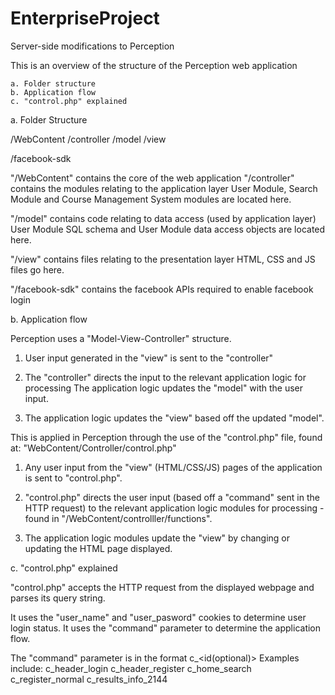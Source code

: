 EnterpriseProject
=================

Server-side modifications to Perception

This is an overview of the structure of the Perception web application

    a. Folder structure
    b. Application flow
    c. "control.php" explained


a. Folder Structure

/WebContent
    /controller
    /model
    /view
    
/facebook-sdk

"/WebContent" contains the core of the web application
  "/controller" contains the modules relating to the application layer
    User Module, Search Module and Course Management System modules are located here.
    
  "/model" contains code relating to data access (used by application layer)
    User Module SQL schema and User Module data access objects are located here.
  
  "/view" contains files relating to the presentation layer
    HTML, CSS and JS files go here.

"/facebook-sdk" contains the facebook APIs required to enable facebook login




b. Application flow

Perception uses a "Model-View-Controller" structure.
  1. User input generated in the "view" is sent to the "controller"
  
  2. The "controller" directs the input to the relevant application logic for processing
     The application logic updates the "model" with the user input.
     
  3. The application logic updates the "view" based off the updated "model".
  
This is applied in Perception through the use of the "control.php" file, found at:
"WebContent/Controller/control.php"

  1. Any user input from the "view" (HTML/CSS/JS) pages of the application is sent to "control.php".
  
  2. "control.php" directs the user input (based off a "command" sent in the HTTP request) to the relevant
     application logic modules for processing - found in "/WebContent/controlller/functions".
    
  3. The application logic modules update the "view" by changing or updating the HTML page displayed.
  



c. "control.php" explained

  "control.php" accepts the HTTP request from the displayed webpage and parses its query string.
  
  It uses the "user_name" and "user_pasword" cookies to determine user login status.
  It uses the "command" parameter to determine the application flow.
  
  The "command" parameter is in the format c_<page>_<command>_<id(optional)>
  Examples include:
    c_header_login
    c_header_register
    c_home_search
    c_register_normal
    c_results_info_2144
  
    
    



  

   
